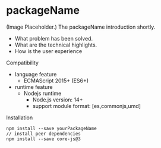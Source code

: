 # packageName

(Image Placeholder.)
The packageName introduction shortly.

- What problem has been solved.
- What are the technical highlights.
- How is the user experience

Compatibility

- language feature
  - ECMAScript 2015+ (ES6+)
- runtime feature
  - Nodejs runtime
    - Node.js version: 14+
    - support module format: [es,commonjs,umd]
    <!-- - Browser runtime
    - Chrome 67+
    - Edge 17+
    - Firefox 60+
    - Safari 11+
    - support module format: [es,umd] -->

Installation

```shell
npm install --save yourPackageName
// install peer dependencies
npm install --save core-js@3
```
